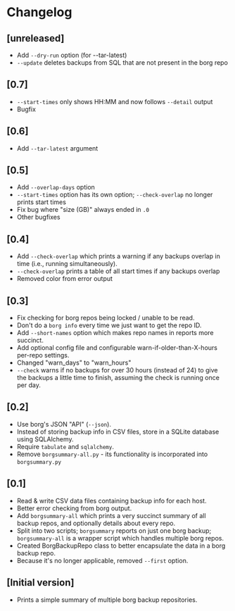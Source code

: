 # Changelog

## [unreleased]

* Add `--dry-run` option (for --tar-latest)
* `--update` deletes backups from SQL that are not present in the borg repo

## [0.7]

* `--start-times` only shows HH:MM and now follows `--detail` output
* Bugfix

## [0.6]

* Add `--tar-latest` argument

## [0.5]

* Add `--overlap-days` option
* `--start-times` option has its own option; `--check-overlap` no longer prints start times
* Fix bug where "size (GB)" always ended in `.0`
* Other bugfixes

## [0.4]

* Add `--check-overlap` which prints a warning if any backups overlap in time (i.e., running simultaneously).
* `--check-overlap` prints a table of all start times if any backups overlap
* Removed color from error output

## [0.3]

* Fix checking for borg repos being locked / unable to be read.
* Don't do a `borg info` every time we just want to get the repo ID.
* Add `--short-names` option which makes repo names in reports more succinct.
* Add optional config file and configurable warn-if-older-than-X-hours per-repo settings.
* Changed "warn_days" to "warn_hours"
* `--check` warns if no backups for over 30 hours (instead of 24) to give the backups a little time to finish, assuming the check is running once per day.

## [0.2]

* Use borg's JSON "API" (`--json`).
* Instead of storing backup info in CSV files, store in a SQLite database using SQLAlchemy.
* Require `tabulate` and `sqlalchemy`.
* Remove `borgsummary-all.py` - its functionality is incorporated into `borgsummary.py`

## [0.1]

* Read & write CSV data files containing backup info for each host.
* Better error checking from borg output.
* Add `borgsummary-all` which prints a very succinct summary of all backup repos, and optionally details about every repo.
* Split into two scripts; `borgsummary` reports on just one borg backup; `borgsummary-all` is a wrapper script which handles multiple borg repos.
* Created BorgBackupRepo class to better encapsulate the data in a borg backup repo.
* Because it's no longer applicable, removed `--first` option.

## [Initial version]

* Prints a simple summary of multiple borg backup repositories.
